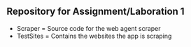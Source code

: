 ## Repository for Assignment/Laboration 1

- Scraper = Source code for the web agent scraper
- TestSites = Contains the websites the app is scraping